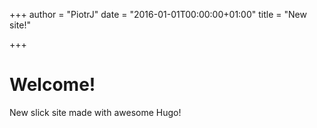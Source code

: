+++
author = "PiotrJ"
date = "2016-01-01T00:00:00+01:00"
title = "New site!"

+++

# Welcome!

New slick site made with awesome Hugo!